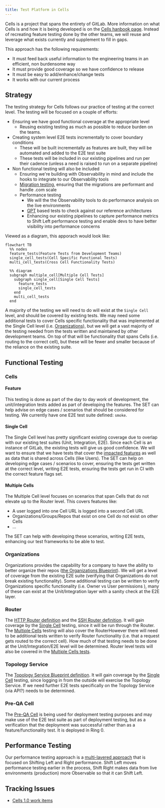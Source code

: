 ```yaml
---
title: Test Platform in Cells
---
```


Cells is a project that spans the entirety of GitLab. More information on what Cells is and how it is being developed is on the [Cells hanbook page](_index.md). Instead of recreating feature testing done by the other teams, we will reuse and leverage what exists currently and supplement to fill in gaps.

This approach has the following requirements:

- It must feed back useful information to the engineering teams in an efficient, non burdensome way
- It must provide good coverage so we have confidence to release
- It must be easy to add/enhance/change tests
- It works with our current process

## Strategy

The testing strategy for Cells follows our practice of testing at the correct level. The testing will be focused on a couple of efforts:

- Ensuring we have good functional coverage at the appropriate level
  - Reusing existing testing as much as possible to reduce burden on the teams.
- Creating system level E2E tests incrementally to cover boundary conditions
  - These will be built incrementally as features are built, they will be automated and added to the E2E test suite
  - These tests will be included in our existing pipelines and run per their cadence (unless a need is raised to run on a separate pipeline)
- Non functional testing will also be included
  - Ensuring we're building with Observability in mind and include the hooks to integrate to our Observability tools
  - [Migration testing](https://docs.gitlab.com/ee/development/testing_guide/testing_migrations_guide.html), ensuring that the migrations are performant and handle .com scale
  - Performance testing
    - We will the the Observability tools to do performance analysis on the live environments
    - [GPT](https://gitlab.com/gitlab-org/quality/performance#gitlab-performance-tool) based tests to check against our reference architectures
    - Enhancing our existing pipelines to capture performance metrics to Shift Left performance testing and enable devs to have better visibility into performance concerns

Viewed as a diagram, this apporach would look like:

``` mermaid
flowchart TB
  %% nodes
  feature_tests(Feature Tests from Development Teams)
  single_cell_tests(Cell Specific Functional Tests)
  multi_cell_tests(Cross Cell Functionality Tests)

  %% diagram
  subgraph multiple_cell[Multiple Cell Tests]
    subgraph single_cell[Single Cell Tests]
      feature_tests
      single_cell_tests
    end
    multi_cell_tests
  end
```

A majority of the testing we will need to do will exist at the `Single Cell` level, and should be covered by existing tests. We may need some additional tests to cover Cells specific functionality that was implemented at the Single Cell level (i.e. [Organizations](#organizations)), but we will get a vast majority of the testing needed from the tests written and maintained by other development teams. On top of that will be functionality that spans Cells (i.e. routing to the correct cell), but these will be fewer and smaller because of the reliance on the existing suite.

## Functional Testing

### Cells

#### Feature

This testing is done as part of the day to day work of development, the unit/integration tests added as part of developing the features. The SET can help advise on edge cases / scenarios that should be considered for testing. We currently have one E2E test suite defined: `smoke`.

#### Single Cell

The Single Cell level has pretty significant existing coverage due to overlap with our existing test suites (Unit, Integration, E2E). Since each Cell is an instance of GitLab, the existing tests will give us good confidence. We will want to ensure that we have tests that cover the [impacted features](https://docs.gitlab.com/ee/architecture/blueprints/cells/#impacted-features) as well as data that is shared across Cells (like Users). The SET can help on developing edge cases / scenarios to cover, ensuring the tests get written at the correct level, writing E2E tests, ensuring the tests get run in CI with the correct feature flags set.

#### Multiple Cells

The Multiple Cell level focuses on scenarios that span Cells that do not elevate up to the Router level. This covers features like:

- A user logged into one Cell URL is logged into a second Cell URL
- Organizations/Groups/Repos that exist on one Cell do not exist on other Cells
- ...

The SET can help with developing these scenarios, writing E2E tests, enhancing our test frameworks to be able to test.

### Organizations

Organizations provides the capability for a company to have the ability to better organize their repos ([the Organizations Blueprint](https://gitlab.com/gitlab-org/gitlab/-/blob/master/doc/architecture/blueprints/organization/index.md)). We will get a level of coverage from the existing E2E suite (verifying that Organizations do not break existing functionality). Some additional testing can be written to verify Organizations specific functionality (i.e. Owner vs User permissions ), many of these can exist at the Unit/Integration layer with a sanity check at the E2E layer.

### Router

The [HTTP Router definition](/handbook/engineering/architecture/design-documents/cells/topology_service.md) and the [SSH Router definition](/handbook/engineering/architecture/design-documents/cells/ssh_routing_service.md). It will gain coverage by the [Single Cell](#single-cell) testing, since it will be run through the Router. The [Multiple Cells](#multiple-cells) testing will also cover the RouterHowever there will need to be additional tests written to verify Router functionality (i.e. that a request gets routed to the correct cell). How much of that testing needs to be done at the Unit/Integration/E2E level will be determined. Router level tests will also be covered in the [Multiple Cells tests](#multiple-cells).

### Topology Service

The [Topology Service Blueprint definition](/handbook/engineering/architecture/design-documents/cells/topology_service.md). It will gain coverage by the [Single Cell](#single-cell) testing, since logging in from the outside will exercise the Topology Service. If we need further E2E tests specifically on the Topology Service (via API?) needs to be determined.

### Pre-QA Cell

The [Pre-QA Cell](https://gitlab.com/groups/gitlab-com/gl-infra/-/epics/1293) is being used for deployment testing purposes and may make use of the E2E test suite as part of deployment testing, but as a verification that the deployment was successful rather than as a feature/functionality test. It is deployed in Ring 0.

## Performance Testing

Our performance testing approach is a [multi-layered approach](/handbook/engineering/testing/performance-tools) that is focused on Shifting Left and Right performance. Shift Left moves performance testing earlier in the process, Shift Right makes data from live environments (production) more Observable so that it can Shift Left.

## Tracking Issues

- [Cells 1.0 work items](https://gitlab.com/groups/gitlab-org/quality/-/epics/59)
